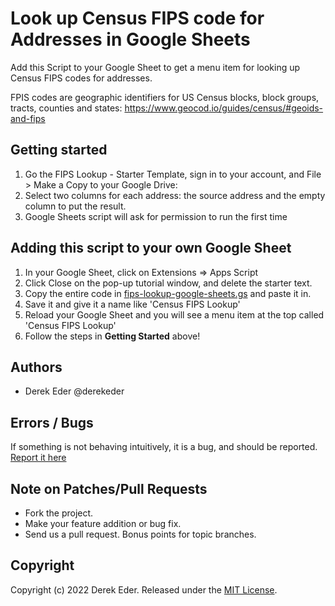 # Look up Census FIPS code for Addresses in Google Sheets

Add this Script to your Google Sheet to get a menu item for looking up Census FIPS codes for addresses.

FPIS codes are geographic identifiers for US Census blocks, block groups, tracts, counties and states: https://www.geocod.io/guides/census/#geoids-and-fips

## Getting started

1. Go the FIPS Lookup - Starter Template, sign in to your account, and File > Make a Copy to your Google Drive: 
2. Select two columns for each address: the source address and the empty column to put the result.
3. Google Sheets script will ask for permission to run the first time

## Adding this script to your own Google Sheet

1. In your Google Sheet, click on Extensions => Apps Script
2. Click Close on the pop-up tutorial window, and delete the starter text.
3. Copy the entire code in [fips-lookup-google-sheets.gs](https://github.com/derekeder/google-sheets-address-to-fips/blob/main/fips_lookup_gsheets.gs) and paste it in.
4. Save it and give it a name like 'Census FIPS Lookup'
5. Reload your Google Sheet and you will see a menu item at the top called 'Census FIPS Lookup'
6. Follow the steps in **Getting Started** above!

## Authors

* Derek Eder @derekeder

## Errors / Bugs

If something is not behaving intuitively, it is a bug, and should be reported.
[Report it here](https://github.com/derekeder/google-sheets-address-to-fips/issues)


## Note on Patches/Pull Requests
 
* Fork the project.
* Make your feature addition or bug fix.
* Send us a pull request. Bonus points for topic branches.

## Copyright

Copyright (c) 2022 Derek Eder. Released under the [MIT License](https://github.com/derekeder/google-sheets-address-to-fips/blob/master/LICENSE).
